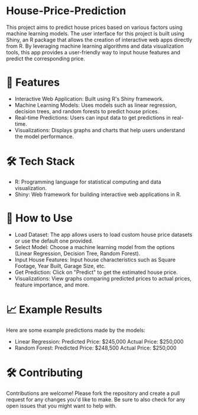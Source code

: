 # House-Price-Prediction
This project aims to predict house prices based on various factors using machine learning models. The user interface for this project is built using Shiny, an R package that allows the creation of interactive web apps directly from R. By leveraging machine learning algorithms and data visualization tools, this app provides a user-friendly way to input house features and predict the corresponding price.

# 🚀 Features
- Interactive Web Application: Built using R's Shiny framework.
- Machine Learning Models: Uses models such as linear regression, decision trees, and random forests to predict house prices.
- Real-time Predictions: Users can input data to get predictions in real-time.
- Visualizations: Displays graphs and charts that help users understand the model performance.

# 🛠️ Tech Stack
- R: Programming language for statistical computing and data visualization.
- Shiny: Web framework for building interactive web applications in R.

# 🎯 How to Use
- Load Dataset: The app allows users to load custom house price datasets or use the default one provided.
- Select Model: Choose a machine learning model from the options (Linear Regression, Decision Tree, Random Forest).
- Input House Features: Input house characteristics such as Square Footage, Year Built, Garage Size, etc.
- Get Prediction: Click on "Predict" to get the estimated house price.
- Visualizations: View graphs comparing predicted prices to actual prices, feature importance, and more.

# 📈 Example Results
Here are some example predictions made by the models:

- Linear Regression:
 Predicted Price: $245,000
 Actual Price: $250,000
- Random Forest:
Predicted Price: $248,500
Actual Price: $250,000

# 🛠️ Contributing
Contributions are welcome! Please fork the repository and create a pull request for any changes you'd like to make. Be sure to also check for any open issues that you might want to help with.
